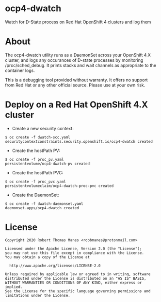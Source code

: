 # ocp4-dwatch
Watch for D-State process on Red Hat OpenShift 4 clusters and log them

# About
The ocp4-dwatch utility runs as a DaemonSet across your OpenShift 4.X cluster, and logs any occurances of D-state processes by monitoring /proc/sched_debug.  It prints stacks and wait channels as appropriate to the container logs.

This is a debugging tool provided without warranty.  It offers no support from Red Hat or any other official source.  Please use at your own risk.

# Deploy on a Red Hat OpenShift 4.X cluster
- Create a new security context:
```
$ oc create -f dwatch-scc.yaml
securitycontextconstraints.security.openshift.io/ocp4-dwatch created
```

- Create the hostPath PV:
```
$ oc create -f proc_pv.yaml
persistentvolume/ocp4-dwatch-pv created
```

- Create the hostPath PVC:
```
$ oc create -f proc_pvc.yaml
persistentvolumeclaim/ocp4-dwatch-proc-pvc created
```

- Create the DaemonSet:
```
$ oc create -f dwatch-daemonset.yaml
daemonset.apps/ocp4-dwatch created
```

# License
    Copyright 2020 Robert Thomas Manes <robbmanes@protonmail.com>

    Licensed under the Apache License, Version 2.0 (the "License");
    you may not use this file except in compliance with the License.
    You may obtain a copy of the License at

      http://www.apache.org/licenses/LICENSE-2.0

    Unless required by applicable law or agreed to in writing, software
    distributed under the License is distributed on an "AS IS" BASIS,
    WITHOUT WARRANTIES OR CONDITIONS OF ANY KIND, either express or implied.
    See the License for the specific language governing permissions and
    limitations under the License.
